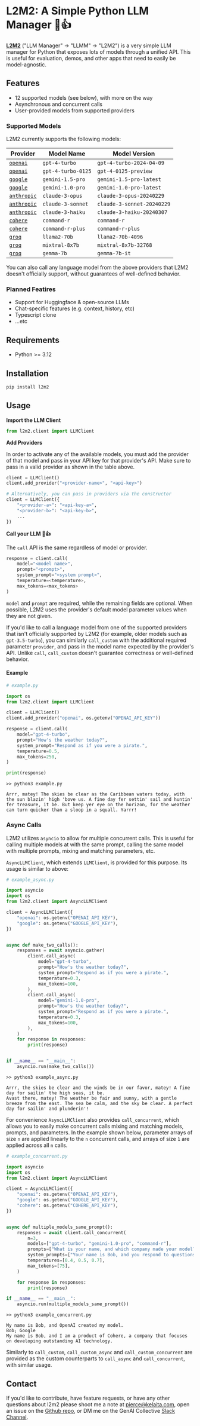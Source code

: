 # L2M2: A Simple Python LLM Manager 💬👍

**[L2M2](https://pypi.org/project/l2m2/)** ("LLM Manager" &rarr; "LLMM" &rarr; "L2M2") is a very simple LLM manager for Python that exposes lots of models through a unified API. This is useful for evaluation, demos, and other apps that need to easily be model-agnostic.

## Features

- 12 supported models (see below), with more on the way
- Asynchronous and concurrent calls
- User-provided models from supported providers

### Supported Models

L2M2 currently supports the following models:

| Provider                                     | Model Name         | Model Version              |
| -------------------------------------------- | ------------------ | -------------------------- |
| [`openai`](https://openai.com/product)       | `gpt-4-turbo`      | `gpt-4-turbo-2024-04-09`   |
| [`openai`](https://openai.com/product)       | `gpt-4-turbo-0125` | `gpt-4-0125-preview`       |
| [`google`](https://ai.google.dev/)           | `gemini-1.5-pro`   | `gemini-1.5-pro-latest`    |
| [`google`](https://ai.google.dev/)           | `gemini-1.0-pro`   | `gemini-1.0-pro-latest`    |
| [`anthropic`](https://www.anthropic.com/api) | `claude-3-opus`    | `claude-3-opus-20240229`   |
| [`anthropic`](https://www.anthropic.com/api) | `claude-3-sonnet`  | `claude-3-sonnet-20240229` |
| [`anthropic`](https://www.anthropic.com/api) | `claude-3-haiku`   | `claude-3-haiku-20240307`  |
| [`cohere`](https://docs.cohere.com/)         | `command-r`        | `command-r`                |
| [`cohere`](https://docs.cohere.com/)         | `command-r-plus`   | `command-r-plus`           |
| [`groq`](https://wow.groq.com/)              | `llama2-70b`       | `llama2-70b-4096`          |
| [`groq`](https://wow.groq.com/)              | `mixtral-8x7b`     | `mixtral-8x7b-32768`       |
| [`groq`](https://wow.groq.com/)              | `gemma-7b`         | `gemma-7b-it`              |

You can also call any language model from the above providers that L2M2 doesn't officially support, without guarantees of well-defined behavior.

### Planned Featires

- Support for Huggingface & open-source LLMs
- Chat-specific features (e.g. context, history, etc)
- Typescript clone
- ...etc

## Requirements

- Python >= 3.12

## Installation

```sh
pip install l2m2
```

## Usage

**Import the LLM Client**

```python
from l2m2.client import LLMClient
```

**Add Providers**

In order to activate any of the available models, you must add the provider of that model and pass in your API key for that provider's API. Make sure to pass in a valid provider as shown in the table above.

```python
client = LLMClient()
client.add_provider("<provider-name>", "<api-key>")

# Alternatively, you can pass in providers via the constructor
client = LLMClient({
    "<provider-a>": "<api-key-a>",
    "<provider-b>": "<api-key-b>",
    ...
})
```

**Call your LLM 💬👍**

The `call` API is the same regardless of model or provider.

```python
response = client.call(
    model="<model name>",
    prompt="<prompt>",
    system_prompt="<system prompt>",
    temperature=<temperature>,
    max_tokens=<max_tokens>
)
```

`model` and `prompt` are required, while the remaining fields are optional. When possible, L2M2 uses the provider's default model parameter values when they are not given.

If you'd like to call a language model from one of the supported providers that isn't officially supported by L2M2 (for example, older models such as `gpt-3.5-turbo`), you can similarly `call_custom` with the additional required parameter `provider`, and pass in the model name expected by the provider's API. Unlike `call`, `call_custom` doesn't guarantee correctness or well-defined behavior.

#### Example

```python
# example.py

import os
from l2m2.client import LLMClient

client = LLMClient()
client.add_provider("openai", os.getenv("OPENAI_API_KEY"))

response = client.call(
    model="gpt-4-turbo",
    prompt="How's the weather today?",
    system_prompt="Respond as if you were a pirate.",
    temperature=0.5,
    max_tokens=250,
)

print(response)
```

```
>> python3 example.py

Arrr, matey! The skies be clear as the Caribbean waters today, with the sun blazin' high 'bove us. A fine day fer settin' sail and huntin' fer treasure, it be. But keep yer eye on the horizon, for the weather can turn quicker than a sloop in a squall. Yarrr!
```

### Async Calls

L2M2 utilizes `asyncio` to allow for multiple concurrent calls. This is useful for calling multiple models at with the same prompt, calling the same model with multiple prompts, mixing and matching parameters, etc.

`AsyncLLMClient`, which extends `LLMClient`, is provided for this purpose. Its usage is similar to above:

```python
# example_async.py

import asyncio
import os
from l2m2.client import AsyncLLMClient

client = AsyncLLMClient({
    "openai": os.getenv("OPENAI_API_KEY"),
    "google": os.getenv("GOOGLE_API_KEY"),
})


async def make_two_calls():
    responses = await asyncio.gather(
        client.call_async(
            model="gpt-4-turbo",
            prompt="How's the weather today?",
            system_prompt="Respond as if you were a pirate.",
            temperature=0.3,
            max_tokens=100,
        ),
        client.call_async(
            model="gemini-1.0-pro",
            prompt="How's the weather today?",
            system_prompt="Respond as if you were a pirate.",
            temperature=0.3,
            max_tokens=100,
        ),
    )
    for response in responses:
        print(response)


if __name__ == "__main__":
    asyncio.run(make_two_calls())
```

```
>> python3 example_async.py

Arrr, the skies be clear and the winds be in our favor, matey! A fine day for sailin' the high seas, it be.
Avast there, matey! The weather be fair and sunny, with a gentle breeze from the east. The sea be calm, and the sky be clear. A perfect day for sailin' and plunderin'!
```

For convenience `AsyncLLMClient` also provides `call_concurrent`, which allows you to easily make concurrent calls mixing and matching models, prompts, and parameters. In the example shown below, parameter arrays of size `n` are applied linearly to the `n` concurrent calls, and arrays of size `1` are applied across all `n` calls.

```python
# example_concurrent.py

import asyncio
import os
from l2m2.client import AsyncLLMClient

client = AsyncLLMClient({
    "openai": os.getenv("OPENAI_API_KEY"),
    "google": os.getenv("GOOGLE_API_KEY"),
    "cohere": os.getenv("COHERE_API_KEY"),
})


async def multiple_models_same_prompt():
    responses = await client.call_concurrent(
        n=3,
        models=["gpt-4-turbo", "gemini-1.0-pro", "command-r"],
        prompts=["What is your name, and which company made your model?"],
        system_prompts=["Your name is Bob, and you respond to questions briefly."],
        temperatures=[0.4, 0.5, 0.7],
        max_tokens=[75],
    )

    for response in responses:
        print(response)

if __name__ == "__main__":
    asyncio.run(multiple_models_same_prompt())
```

```
>> python3 example_concurrent.py

My name is Bob, and OpenAI created my model.
Bob; Google
My name is Bob, and I am a product of Cohere, a company that focuses on developing outstanding AI technology.
```

Similarly to `call_custom`, `call_custom_async` and `call_custom_concurrent` are provided as the custom counterparts to `call_async` and `call_concurrent`, with similar usage.

## Contact

If you'd like to contribute, have feature requests, or have any other questions about l2m2 please shoot me a note at [pierce@kelaita.com](mailto:pierce@kelaita.com), open an issue on the [Github repo](https://github.com/pkelaita/l2m2/issues), or DM me on the GenAI Collective [Slack Channel](https://join.slack.com/t/genai-collective/shared_invite/zt-285qq7joi-~bqHwFZcNtqntoRmGirAfQ).
